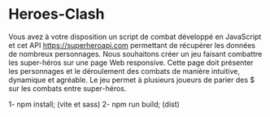# Heroes-Clash

Vous avez à votre disposition un script de combat développé en JavaScript et cet API https://superheroapi.com permettant de récupérer les données de nombreux personnages. Nous souhaitons créer un jeu faisant combattre les super-héros sur une page Web responsive. Cette page doit présenter les personnages et le déroulement des combats de manière intuitive, dynamique et agréable. Le jeu permet à plusieurs joueurs de parier des $ sur les combats entre super-héros.

1- npm install; (vite et sass)
2- npm run build; (dist)
